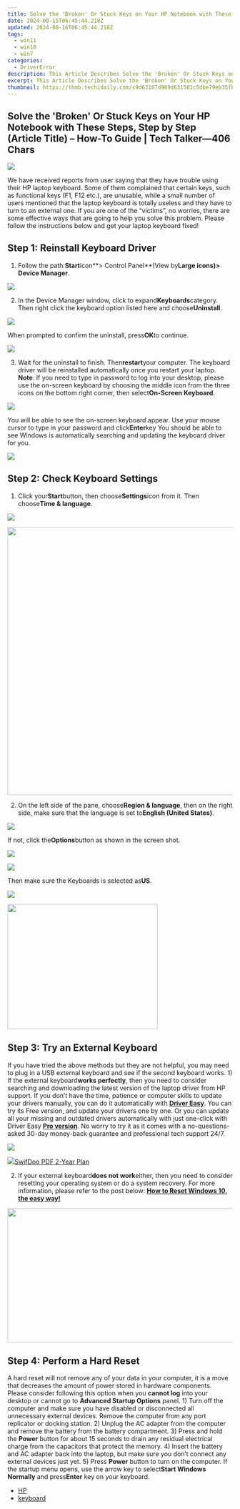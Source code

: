 ```yaml
---
title: Solve the 'Broken' Or Stuck Keys on Your HP Notebook with These Steps, Step by Step (Article Title) – How-To Guide | Tech Talker—406 Chars
date: 2024-08-15T06:45:44.218Z
updated: 2024-08-16T06:45:44.218Z
tags:
  - win11
  - win10
  - win7
categories:
  - DriverError
description: This Article Describes Solve the 'Broken' Or Stuck Keys on Your HP Notebook with These Steps, Step by Step (Article Title) – How-To Guide | Tech Talker—406 Chars
excerpt: This Article Describes Solve the 'Broken' Or Stuck Keys on Your HP Notebook with These Steps, Step by Step (Article Title) – How-To Guide | Tech Talker—406 Chars
thumbnail: https://thmb.techidaily.com/c9d63107d989d631581c5dbe79eb35fbfb926a1d51af5b4f90784c648af3957e.png
---
```


## Solve the 'Broken' Or Stuck Keys on Your HP Notebook with These Steps, Step by Step (Article Title) – How-To Guide | Tech Talker—406 Chars

![](https://images.drivereasy.com/wp-content/uploads/2017/05/img_592bb93fdc792.jpg)

We have received reports from user saying that they have trouble using their HP laptop keyboard. Some of them complained that certain keys, such as functional keys (F1, F12 etc.), are unusable, while a small number of users mentioned that the laptop keyboard is totally useless and they have to turn to an external one. If you are one of the “victims”, no worries, there are some effective ways that are going to help you solve this problem. Please follow the instructions below and get your laptop keyboard fixed!

## **Step 1: Reinstall Keyboard Driver**

1) Follow the path:**Start**icon**\> Control Panel**(View by**Large icons)>** **Device Manager**.

![](https://images.drivereasy.com/wp-content/uploads/2017/05/img_592bc3af48b92.jpg)

2) In the Device Manager window, click to expand**Keyboards**category. Then right click the keyboard option listed here and choose**Uninstall**.

![](https://images.drivereasy.com/wp-content/uploads/2017/05/img_592bc4306d960.jpg)

When prompted to confirm the uninstall, press**OK**to continue.

![](https://images.drivereasy.com/wp-content/uploads/2017/05/img_592bc902b86a2.png)

3) Wait for the uninstall to finish. Then**restart**your computer. The keyboard driver will be reinstalled automatically once you restart your laptop. **Note**: If you need to type in password to log into your desktop, please use the on-screen keyboard by choosing the middle icon from the three icons on the bottom right corner, then select**On-Screen Keyboard**.

![](https://images.drivereasy.com/wp-content/uploads/2017/05/img_592bcb25486f6.png)

You will be able to see the on-screen keyboard appear. Use your mouse cursor to type in your password and click**Enter**key You should be able to see Windows is automatically searching and updating the keyboard driver for you.

![](https://images.drivereasy.com/wp-content/uploads/2017/05/img_592bcc1ba21de.jpg)

## **Step 2: Check Keyboard Settings**

1) Click your**Start**button, then choose**Settings**icon from it. Then choose**Time & language**.

![](https://images.drivereasy.com/wp-content/uploads/2017/05/img_592bcfa0068ce.jpg)
<!-- affiliate ads begin -->
<a href="https://appsumo.8odi.net/c/5597632/2087389/7443" target="_top" id="2087389"><img src="//a.impactradius-go.com/display-ad/7443-2087389" border="0" alt="" width="1200" height="600"/></a><img height="0" width="0" src="https://appsumo.8odi.net/i/5597632/2087389/7443" style="position:absolute;visibility:hidden;" border="0" />
<!-- affiliate ads end -->

2) On the left side of the pane, choose**Region & language**, then on the right side, make sure that the language is set to**English (United States)**.

![](https://images.drivereasy.com/wp-content/uploads/2017/05/img_592bd71980796.jpg)
<!-- affiliate ads begin -->

<!-- affiliate ads end -->

If not, click the**Options**button as shown in the screen shot.

![](https://images.drivereasy.com/wp-content/uploads/2017/05/img_592bd7a070a5e.jpg)
<!-- affiliate ads begin -->
<a href="https://shop.manycam.com/order/checkout.php?PRODS=17729331&QTY=1&AFFILIATE=108875&CART=1"><img src="https://secure.avangate.com/images/merchant/8230bea7d54bcdf99cdfe85cb07313d5/mcaffbanner600x500.png" border="0"></a>
<!-- affiliate ads end -->

Then make sure the Keyboards is selected as**US**.

![](https://images.drivereasy.com/wp-content/uploads/2017/05/img_592bd8974b324.jpg)
<!-- affiliate ads begin -->
<a href="https://laganoo.pxf.io/c/5597632/1657397/16446" target="_top" id="1657397"><img src="//a.impactradius-go.com/display-ad/16446-1657397" border="0" alt="" width="336" height="280"/></a><img height="0" width="0" src="https://imp.pxf.io/i/5597632/1657397/16446" style="position:absolute;visibility:hidden;" border="0" />
<!-- affiliate ads end -->

## **Step 3: Try an External Keyboard**

If you have tried the above methods but they are not helpful, you may need to plug in a USB external keyboard and see if the second keyboard works. 1) If the external keyboard**works perfectly**, then you need to consider searching and downloading the latest version of the laptop driver from HP support. If you don’t have the time, patience or computer skills to update your drivers manually, you can do it automatically with [**Driver Easy**](https://tools.techidaily.com/drivereasy/download/). You can try its Free version, and update your drivers one by one. Or you can update all your missing and outdated drivers automatically with just one-click with Driver Easy [**Pro version**](https://tools.techidaily.com/drivereasy/download/). No worry to try it as it comes with a no-questions-asked 30-day money-back guarantee and professional tech support 24/7\.

![](https://images.drivereasy.com/wp-content/uploads/2017/05/img_592be3322d6e8.jpg)
<!-- affiliate ads begin -->
<a href="https://purchase.swifdoo.com/order/checkout.php?PRODS=40002580&QTY=1&AFFILIATE=108875&CART=1"><img src="https://secure.avangate.com/images/merchant/8b932759a5a04ddb34bf79e3f9072e4b/products/3_Product%20box%20white-1024x1024.png" border="0">SwifDoo PDF 2-Year Plan</a>
<!-- affiliate ads end -->

2) If your external keyboard**does not work**either, then you need to consider resetting your operating system or do a system recovery. For more information, please refer to the post below: [**How to Reset Windows 10, the easy way!**](https://tools.techidaily.com/drivereasy/download/)

<!-- affiliate ads begin -->
<a href="https://aofit.pxf.io/c/5597632/1399701/16396" target="_top" id="1399701"><img src="//a.impactradius-go.com/display-ad/16396-1399701" border="0" alt="" width="960" height="300"/></a><img height="0" width="0" src="https://imp.pxf.io/i/5597632/1399701/16396" style="position:absolute;visibility:hidden;" border="0" />
<!-- affiliate ads end -->
## **Step 4:** **Perform a Hard Reset**

A hard reset will not remove any of your data in your computer, it is a move that decreases the amount of power stored in hardware components. Please consider following this option when you **cannot log** into your desktop or cannot go to **Advanced Startup Options** panel.  1) Turn off the computer and make sure you have disabled or disconnected all unnecessary external devices. Remove the computer from any port replicator or docking station.  2) Unplug the AC adapter from the computer and remove the battery from the battery compartment. 3) Press and hold the **Power**  button for about 15 seconds to drain any residual electrical charge from the capacitors that protect the memory.  4) Insert the battery and AC adapter back into the laptop, but make sure you don’t connect any external devices just yet. 5) Press **Power** button to turn on the computer.  If the startup menu opens, use the arrow key to select**Start Windows Normally** and press**Enter** key on your keyboard.

* [HP](https://tools.techidaily.com/drivereasy/download/)
* [keyboard](https://bellelily.pxf.io/m5azgm)

<ins class="adsbygoogle"
     style="display:block"
     data-ad-format="autorelaxed"
     data-ad-client="ca-pub-7571918770474297"
     data-ad-slot="1223367746"></ins>



<ins class="adsbygoogle"
     style="display:block"
     data-ad-client="ca-pub-7571918770474297"
     data-ad-slot="8358498916"
     data-ad-format="auto"
     data-full-width-responsive="true"></ins>


